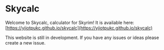 # Skycalc

Welcome to Skycalc, calculator for Skyrim! It is available here: [https://yjiotpukc.github.io/skycalc](https://yjiotpukc.github.io/skycalc)

This website is still in development. If you have any issues or ideas please create a new issue.

